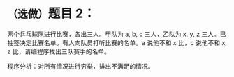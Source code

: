# <small>（选做）</small>题目 2：

两个乒乓球队进行比赛，各出三人。甲队为 a, b, c 三人，乙队为 x, y, z 三人。已抽签决定比赛名单。有人向队员打听比赛的名单。a 说他不和 x 比，c 说他不和 x, z 比，请编程序找出三队赛手的名单。

程序分析：对所有情况进行穷举，排出不满足的情况。 
